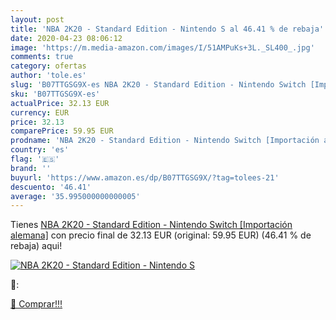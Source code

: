 ```yaml
---
layout: post
title: 'NBA 2K20 - Standard Edition - Nintendo S al 46.41 % de rebaja'
date: 2020-04-23 08:06:12
image: 'https://m.media-amazon.com/images/I/51AMPuKs+3L._SL400_.jpg'
comments: true
category: ofertas
author: 'tole.es'
slug: 'B07TTGSG9X-es NBA 2K20 - Standard Edition - Nintendo Switch [Importación...'
sku: 'B07TTGSG9X-es'
actualPrice: 32.13 EUR
currency: EUR
price: 32.13
comparePrice: 59.95 EUR
prodname: 'NBA 2K20 - Standard Edition - Nintendo Switch [Importación alemana]'
country: 'es'
flag: '🇪🇸'
brand: ''
buyurl: 'https://www.amazon.es/dp/B07TTGSG9X/?tag=tolees-21'
descuento: '46.41'
average: '35.995000000000005'
---
```


Tienes [NBA 2K20 - Standard Edition - Nintendo Switch [Importación alemana]](https://www.amazon.es/dp/B07TTGSG9X/?tag=tolees-21) con precio final de  32.13 EUR (original: 59.95 EUR) (46.41 %  de rebaja) aqui!

[![NBA 2K20 - Standard Edition - Nintendo S](https://m.media-amazon.com/images/I/51AMPuKs+3L._SL400_.jpg)](https://www.amazon.es/dp/B07TTGSG9X/?tag=tolees-21)

🔎:


[🛒 Comprar!!!](https://www.amazon.es/dp/B07TTGSG9X/?tag=tolees-21)
